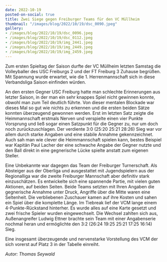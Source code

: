 ```yaml
---
date: 2022-10-19
posted-on-social: true
title: Zwei Siege gegen Freiburger Teams für den VC Müllheim
thumbnail: "/images/blog/2022/10/19/dsc_0090.jpeg"
gallery:
- /images/blog/2022/10/19/dsc_0096.jpeg
- /images/blog/2022/10/19/dsc_0112.jpeg
- /images/blog/2022/10/19/img_2441.jpeg
- /images/blog/2022/10/19/img_2449.jpeg
- /images/blog/2022/10/19/img_2459.jpeg
---
```

Zum ersten Spieltag der Saison durfte der VC Müllheim letzten Samstag die Volleyballer des USC Freiburgs 2 und der FT Freiburg 3 Zuhause begrüßen. Mit Spannung wurde erwartet, wie die 1. Herrenmannschaft sich in diese Verbandsliga Saison einfinden würden.

An den ersten Gegner USC Freiburg hatte man schlechte Erinnerungen aus letzter Saison, in der man ein sehr knappes Spiel nicht gewinnen konnte, obwohl man zum Teil deutlich führte. Von dieser mentalen Blockade war dieses Mal so gut wie nichts zu erkennen und die ersten beiden Sätze konnten überzeugend gewonnen werden. Erst im letzten Satz zeigte die Heimmannschaft erstmals Nerven und verspielte einen vier Punkte Vorsprung und ließ sogar einen Satzpunkt für die Gegner zu, nur um doch noch zurückzuschlagen. Der verdiente 3:0 (25:20 25:21 28:26) Sieg war vor allem durch starke Angaben und eine stabile Annahme gekennzeichnet. Auch sah man wie clever die Heimmannschaft spielen kann, bestes Beispiel war Kapitän Paul Lacher der eine schwache Angabe der Gegner nutzte und den Ball direkt in eine gegnerische Lücke spielte anstatt zum eigenen Steller.

Eine Unbekannte war dagegen das Team der Freiburger Turnerschaft. Als Absteiger aus der Oberliga und ausgestattet mit Jugendspielern aus der Regionalliga war die zweite Freiburger Mannschaft aber definitiv stark einzuschätzen. Es entwickelte sich eine spannende Partie, mit vielen guten Aktionen, auf beiden Seiten. Beide Teams setzten mit Ihren Angaben die gegnerische Annahme unter Druck, Angriffe über die Mitte waren eine Seltenheit. Die verbliebenen Zuschauer kamen auf ihre Kosten und sahen ein Spiel über die komplette Länge. Im Tiebreak lief der VCM lange einem 4-Punkte-Rückstand hinterher. Es wurde alles auf eine Karte gesetzt und zwei frische Spieler wurden eingewechselt. Die Wechsel zahlten sich aus, Außenangreifer Ludwig Ettner brachte sein Team mit einer Angabenserie nochmal heran und ermöglichte den 3:2 (26:24 19:25 25:21 17:25 16:14) Sieg.

Eine insgesamt überzeugende und nervenstarke Vorstellung des VCM der sich vorerst auf Platz 3 in der Tabelle einreiht.

_Autor: Thomas Seywald_

